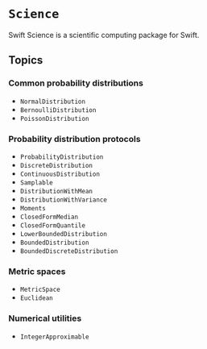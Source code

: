 # ``Science``
Swift Science is a scientific computing package for Swift.

<!-- ## Overview -->

## Topics

### Common probability distributions
- ``NormalDistribution``
- ``BernoulliDistribution``
- ``PoissonDistribution``

### Probability distribution protocols
- ``ProbabilityDistribution``
- ``DiscreteDistribution``
- ``ContinuousDistribution``
- ``Samplable``
- ``DistributionWithMean``
- ``DistributionWithVariance``
- ``Moments``
- ``ClosedFormMedian``
- ``ClosedFormQuantile``
- ``LowerBoundedDistribution``
- ``BoundedDistribution``
- ``BoundedDiscreteDistribution``

### Metric spaces
- ``MetricSpace``
- ``Euclidean``

### Numerical utilities
- ``IntegerApproximable``
